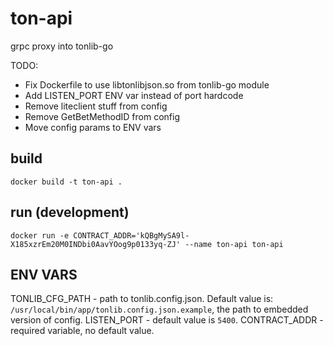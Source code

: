 # ton-api
grpc proxy into tonlib-go

TODO:
 + Fix Dockerfile to use libtonlibjson.so from tonlib-go module 
 + Add LISTEN_PORT ENV var instead of port hardcode
 + Remove liteclient stuff from config
 + Remove GetBetMethodID from config
 + Move config params to ENV vars

## build
```docker build -t ton-api .```

## run (development)
```docker run -e CONTRACT_ADDR='kQBgMySA9l-X185xzrEm20M0INDbi0AavYOog9p0133yq-ZJ' --name ton-api ton-api```

## ENV VARS
TONLIB_CFG_PATH - path to tonlib.config.json. Default value is: `/usr/local/bin/app/tonlib.config.json.example`, the path to embedded version of config.
LISTEN_PORT - default value is `5400`.
CONTRACT_ADDR - required variable, no default value.

